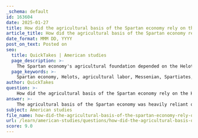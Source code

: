 ```yaml
---
_schema: default
id: 163604
date: 2025-01-27
title: How did the agricultural basis of the Spartan economy rely on the Helots?
article_title: How did the agricultural basis of the Spartan economy rely on the Helots?
date_format: MMM DD, YYYY
post_on_text: Posted on
seo:
  title: QuickTakes | American studies
  page_description: >-
    The Spartan economy's agricultural foundation depended on the Helots, a subjugated population that provided essential labor, enabling Spartiates to focus on military training and governance, while creating a complex social structure characterized by tensions and economic stability.
  page_keywords: >-
    Spartan economy, Helots, agricultural labor, Messenian, Spartiates, social structure, military training, economic stability, uprisings, servitude, governance, livestock management
author: QuickTakes
question: >-
    How did the agricultural basis of the Spartan economy rely on the Helots?
answer: >-
    The agricultural basis of the Spartan economy was heavily reliant on the Helots, who were a subjugated population primarily consisting of the conquered Messenians. The Helots worked as serfs bound to the land, providing essential agricultural labor that was crucial for sustaining the Spartan society.\n\n1. **Labor Force**: The Helots were responsible for the majority of agricultural production in Sparta. This included the cultivation of crops and the management of livestock, which were vital for feeding the Spartan citizens (Spartiates) and supporting the military. By handling the agricultural tasks, the Helots allowed the Spartiates to dedicate their time and energy to military training and governance, which were the primary focuses of Spartan life.\n\n2. **Social Structure and Tensions**: The reliance on Helots created a significant social stratification within Spartan society. The Spartiates, as full citizens, enjoyed privileges and were trained as warriors, while the Helots remained in a state of servitude. This dynamic led to constant tensions, as the Helots were often subjected to harsh treatment and had little to no rights. The threat of Helot uprisings was a persistent concern for the Spartan state, influencing their governance and military strategies.\n\n3. **Economic Stability**: The agricultural output managed by the Helots was essential for the economic stability of Sparta. It provided the necessary resources to support a large standing army, which was a cornerstone of Spartan identity and power. The Helots' labor ensured that the Spartiates could maintain their military readiness without the burden of agricultural work.\n\nIn summary, the Helots were integral to the Spartan economy, enabling the Spartiates to focus on their military obligations while simultaneously creating a social structure fraught with tension and potential conflict. This reliance on a subjugated population was a defining characteristic of Spartan society and had lasting implications for its governance and culture.
subject: American studies
file_name: how-did-the-agricultural-basis-of-the-spartan-economy-rely-on-the-helots.md
url: /learn/american-studies/questions/how-did-the-agricultural-basis-of-the-spartan-economy-rely-on-the-helots
score: 9.0
---
```


&nbsp;